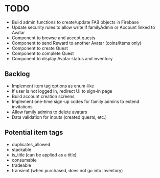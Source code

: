 # TODO

- Build admin functions to create/update FAB objects in Firebase
- Update security rules to allow write if familyAdmin or Account linked to Avatar
- Component to browse and accept quests
- Component to send Reward to another Avatar (coins/items only)
- Component to create Quest
- Component to complete Quest
- Component to display Avatar status and inventory

## Backlog

- Implement item tag options as enum-like
- If user is not logged in, redirect UI to sign-in page
- Build account creation screens
- Implement one-time sign-up codes for family admins to extend invitations
- Allow family admins to delete avatars
- Data validation for inputs (created quests, etc.)

## Potential item tags

 - duplicates_allowed
 - stackable
 - is_title (can be applied as a title)
 - consumable
 - tradeable
 - transient (when purchased, does not go into inventory)
 